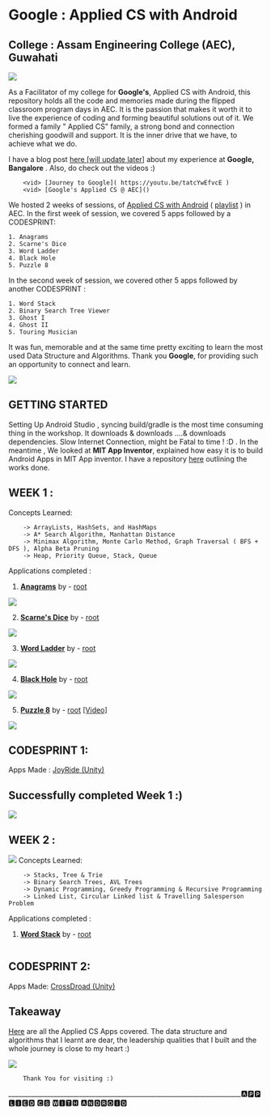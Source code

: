 # Google : Applied CS with Android
College : Assam Engineering College (AEC), Guwahati
-
<img src="https://github.com/SKKSaikia/Applied-CS-with-Android-AEC/blob/master/photo/aec.jpg">

As a Facilitator of my college for <b>Google's</b>, Applied CS with Android, this repository holds all the code and memories made during the flipped classroom program days in AEC. It is the passion that makes it worth it to live the experience of coding and forming beautiful solutions out of it. We formed a family " Applied CS" family, a strong bond and connection cherishing goodwill and support. It is the inner drive that we have, to achieve what we do.

I have a blog post [here [will update later]]() about my experience at <b>Google, Bangalore</b> . Also, do check out the videos :)

        <vid> [Journey to Google]( https://youtu.be/tatcYwEfvcE )
        <vid> [Google's Applied CS @ AEC]()

We hosted 2 weeks of sessions, of [Applied CS with Android](https://cswithandroid.withgoogle.com/) ( [playlist](https://www.youtube.com/watch?v=5LhlA4A_Vv4&list=PLObwPhL-cU6hUPScqhve5VX-3L5jm7xCQ&index=12) ) in AEC. In the first week of session, we covered 5 apps followed by a CODESPRINT:
    
    1. Anagrams
    2. Scarne's Dice
    3. Word Ladder
    4. Black Hole 
    5. Puzzle 8

In the second week of session, we covered other 5 apps followed by another CODESPRINT : 

    1. Word Stack
    2. Binary Search Tree Viewer
    3. Ghost I 
    4. Ghost II
    5. Touring Musician 
    
It was fun, memorable and at the same time pretty exciting to learn the most used Data Structure and Algorithms. Thank you <b>Google</b>, for providing such an opportunity to connect and learn.

<img src="https://github.com/SKKSaikia/Applied-CS-with-Android-AEC/blob/master/photo/g.jpg">

GETTING STARTED
-

Setting Up Android Studio , syncing build/gradle is the most time consuming thing in the workshop. It downloads & downloads ....& downloads dependencies. Slow Internet Connection, might be Fatal to time ! :D . In the meantime , We looked at <b>MIT App Inventor</b>, explained how easy it is to build Android Apps in MIT App inventor. I have a repository [here](https://github.com/SKKSaikia/MIT-App-Inventor) outlining the works done.

WEEK 1 :
-
Concepts Learned:

        -> ArrayLists, HashSets, and HashMaps
        -> A* Search Algorithm, Manhattan Distance
        -> Minimax Algorithm, Monte Carlo Method, Graph Traversal ( BFS + DFS ), Alpha Beta Pruning
        -> Heap, Priority Queue, Stack, Queue
        
Applications completed :
1. <b>[Anagrams](https://youtu.be/_C33CdeHgrc)</b> by - [root](https://github.com/SKKSaikia/Applied-CS-with-Android-AEC/tree/master/Applied_CS/1_Anagrams)
<img src="https://github.com/SKKSaikia/Applied-CS-with-Android-AEC/blob/master/photo/anagrams.jpg">

2. <b>[Scarne's Dice](https://youtu.be/r65MpuDkbh0)</b> by - [root](https://github.com/SKKSaikia/Applied-CS-with-Android-AEC/tree/master/Applied_CS/2_Scarne's%2BDice)
<img src="https://github.com/SKKSaikia/Applied-CS-with-Android-AEC/blob/master/photo/scarnes__dice.jpg">

3. <b>[Word Ladder](https://youtu.be/pscNb5OSyNQ)</b> by - [root](https://github.com/SKKSaikia/Applied-CS-with-Android-AEC/tree/master/Applied_CS/3_Word%2BLadder)
<img src="https://github.com/SKKSaikia/Applied-CS-with-Android-AEC/blob/master/photo/word__ladder.jpg">

4. <b>[Black Hole](https://youtu.be/o8ojAtCh2Hc)</b> by - [root](https://github.com/SKKSaikia/Applied-CS-with-Android-AEC/tree/master/Applied_CS/4_Black%2BHole)
<img src="https://github.com/SKKSaikia/Applied-CS-with-Android-AEC/blob/master/photo/black_hole.jpg">

5. <b>[Puzzle 8](https://youtu.be/5LhlA4A_Vv4)</b> by - [root](https://github.com/SKKSaikia/Applied-CS-with-Android-AEC/tree/master/Applied_CS/5_Puzzle%2B8) [[Video]](https://youtu.be/ln97PcSTphY)
<img src="https://github.com/SKKSaikia/Applied-CS-with-Android-AEC/blob/master/photo/puzzle8.gif">


CODESPRINT 1:
-
Apps Made : [JoyRide (Unity) ](https://github.com/SKKSaikia/JoyRide)


Successfully completed Week 1 :)
-

<img src="https://github.com/SKKSaikia/Applied-CS-with-Android-AEC/blob/master/photo/happy.gif">

WEEK 2 :
-
<img src="https://github.com/SKKSaikia/Applied-CS-with-Android-AEC/blob/master/photo/g2.jpg">
Concepts Learned:

        -> Stacks, Tree & Trie
        -> Binary Search Trees, AVL Trees
        -> Dynamic Programming, Greedy Programming & Recursive Programming
        -> Linked List, Circular Linked list & Travelling Salesperson Problem
        
Applications completed :
1. <b>[Word Stack](https://youtu.be/deq84jNGCR4)</b> by - [root]()
<img src="">

CODESPRINT 2:
-

Apps Made: [CrossDroad (Unity)](https://github.com/SKKSaikia/CrossDroad/)

Takeaway
-

[Here](https://github.com/SKKSaikia/Applied-CS-with-Android-AEC/tree/master/Applied_CS) are all the Applied CS Apps covered. The data structure and algorithms that I learnt are dear, the leadership qualities that I built and the whole journey is close to my heart :)

<img src="https://github.com/SKKSaikia/Applied-CS-with-Android-AEC/blob/master/photo/google_applied_cs.jpg">


        Thank You for visiting :)

________________________________________________________________________🅰🅿🅿🅻🅸🅴🅳 🅲🆂 🆆🅸🆃🅷 🅰🅽🅳🆁🅾🅸🅳
